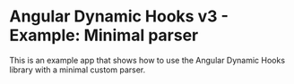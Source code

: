 # Angular Dynamic Hooks v3 - Example: Minimal parser

This is an example app that shows how to use the Angular Dynamic Hooks library with a minimal custom parser.